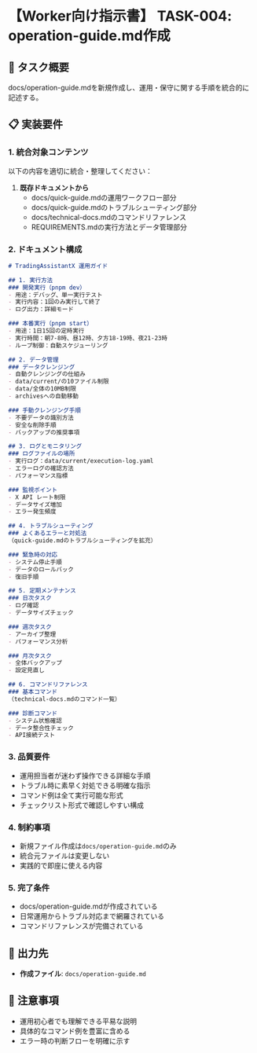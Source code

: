 # 【Worker向け指示書】 TASK-004: operation-guide.md作成

## 🎯 タスク概要
docs/operation-guide.mdを新規作成し、運用・保守に関する手順を統合的に記述する。

## 📋 実装要件

### 1. 統合対象コンテンツ
以下の内容を適切に統合・整理してください：

1. **既存ドキュメントから**
   - docs/quick-guide.mdの運用ワークフロー部分
   - docs/quick-guide.mdのトラブルシューティング部分
   - docs/technical-docs.mdのコマンドリファレンス
   - REQUIREMENTS.mdの実行方法とデータ管理部分

### 2. ドキュメント構成
```markdown
# TradingAssistantX 運用ガイド

## 1. 実行方法
### 開発実行（pnpm dev）
- 用途：デバッグ、単一実行テスト
- 実行内容：1回のみ実行して終了
- ログ出力：詳細モード

### 本番実行（pnpm start）
- 用途：1日15回の定時実行
- 実行時間：朝7-8時、昼12時、夕方18-19時、夜21-23時
- ループ制御：自動スケジューリング

## 2. データ管理
### データクレンジング
- 自動クレンジングの仕組み
- data/current/の10ファイル制限
- data/全体の10MB制限
- archivesへの自動移動

### 手動クレンジング手順
- 不要データの識別方法
- 安全な削除手順
- バックアップの推奨事項

## 3. ログとモニタリング
### ログファイルの場所
- 実行ログ：data/current/execution-log.yaml
- エラーログの確認方法
- パフォーマンス指標

### 監視ポイント
- X API レート制限
- データサイズ増加
- エラー発生頻度

## 4. トラブルシューティング
### よくあるエラーと対処法
（quick-guide.mdのトラブルシューティングを拡充）

### 緊急時の対応
- システム停止手順
- データのロールバック
- 復旧手順

## 5. 定期メンテナンス
### 日次タスク
- ログ確認
- データサイズチェック

### 週次タスク
- アーカイブ整理
- パフォーマンス分析

### 月次タスク
- 全体バックアップ
- 設定見直し

## 6. コマンドリファレンス
### 基本コマンド
（technical-docs.mdのコマンド一覧）

### 診断コマンド
- システム状態確認
- データ整合性チェック
- API接続テスト
```

### 3. 品質要件
- 運用担当者が迷わず操作できる詳細な手順
- トラブル時に素早く対処できる明確な指示
- コマンド例は全て実行可能な形式
- チェックリスト形式で確認しやすい構成

### 4. 制約事項
- 新規ファイル作成は`docs/operation-guide.md`のみ
- 統合元ファイルは変更しない
- 実践的で即座に使える内容

### 5. 完了条件
- docs/operation-guide.mdが作成されている
- 日常運用からトラブル対応まで網羅されている
- コマンドリファレンスが完備されている

## 📂 出力先
- **作成ファイル**: `docs/operation-guide.md`

## 🚨 注意事項
- 運用初心者でも理解できる平易な説明
- 具体的なコマンド例を豊富に含める
- エラー時の判断フローを明確に示す